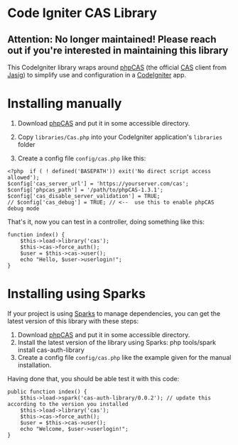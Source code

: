 Code Igniter CAS Library
========================

## Attention: No longer maintained! Please reach out if you're interested in maintaining this library

This CodeIgniter library wraps around [phpCAS][1] (the official [CAS](http://en.wikipedia.org/wiki/Central_Authentication_Service) client from [Jasig](http://www.jasig.org)) to simplify use and configuration in a [CodeIgniter](http://www.codeigniter.com/) app.

Installing manually
===================

1. Download [phpCAS][1] and put it in some accessible directory.

2. Copy `libraries/Cas.php` into your CodeIgniter application's `libraries` folder

3. Create a config file `config/cas.php` like this:

<span/>

    <?php  if ( ! defined('BASEPATH')) exit('No direct script access allowed');
    $config['cas_server_url'] = 'https://yourserver.com/cas';
    $config['phpcas_path'] = '/path/to/phpCAS-1.3.1';
    $config['cas_disable_server_validation'] = TRUE;
    // $config['cas_debug'] = TRUE; // <--  use this to enable phpCAS debug mode


That's it, now you can test in a controller, doing something like this:


    function index() {
        $this->load->library('cas');
        $this->cas->force_auth();
        $user = $this->cas->user();
        echo "Hello, $user->userlogin!";
    }

Installing using Sparks
=======================

If your project is using [Sparks](http://getsparks.org/) to manage dependencies, you can get the latest version of this library with these steps:


1. Download [phpCAS][1] and put it in some accessible directory.
2. Install the latest version of the library using Sparks:
    php tools/spark install cas-auth-library
3. Create a config file `config/cas.php` like the example given for the manual installation.

Having done that, you should be able test it with this code:

    public function index() {
        $this->load->spark('cas-auth-library/0.0.2'); // update this according to the version you installed
        $this->load->library('cas');
        $this->cas->force_auth();
        $user = $this->cas->user();
        echo "Welcome, $user->userlogin!";
    }


[1]: https://wiki.jasig.org/display/CASC/phpCAS
